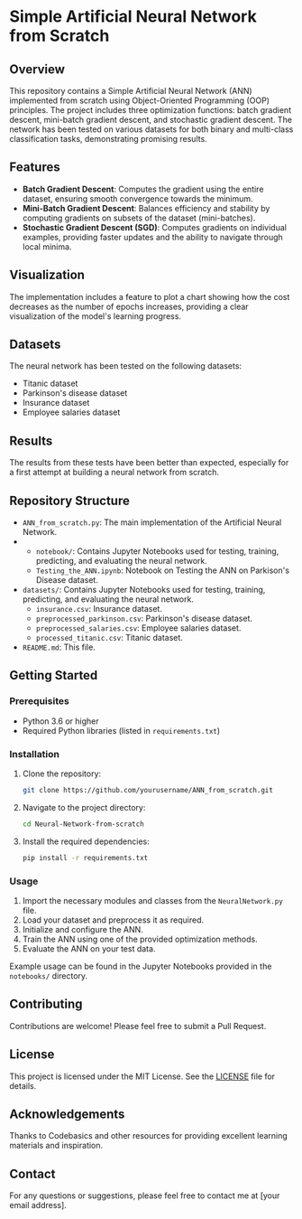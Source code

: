 # Simple Artificial Neural Network from Scratch

## Overview

This repository contains a Simple Artificial Neural Network (ANN) implemented from scratch using Object-Oriented Programming (OOP) principles. The project includes three optimization functions: batch gradient descent, mini-batch gradient descent, and stochastic gradient descent. The network has been tested on various datasets for both binary and multi-class classification tasks, demonstrating promising results.

## Features

- **Batch Gradient Descent**: Computes the gradient using the entire dataset, ensuring smooth convergence towards the minimum.
- **Mini-Batch Gradient Descent**: Balances efficiency and stability by computing gradients on subsets of the dataset (mini-batches).
- **Stochastic Gradient Descent (SGD)**: Computes gradients on individual examples, providing faster updates and the ability to navigate through local minima.

## Visualization

The implementation includes a feature to plot a chart showing how the cost decreases as the number of epochs increases, providing a clear visualization of the model's learning progress.

## Datasets

The neural network has been tested on the following datasets:
- Titanic dataset
- Parkinson's disease dataset
- Insurance dataset
- Employee salaries dataset

## Results

The results from these tests have been better than expected, especially for a first attempt at building a neural network from scratch.

## Repository Structure

- `ANN_from_scratch.py`: The main implementation of the Artificial Neural Network.
- - `notebook/`: Contains Jupyter Notebooks used for testing, training, predicting, and evaluating the neural network.
  - `Testing_the_ANN.ipynb`: Notebook on Testing the ANN on Parkison's Disease dataset.
- `datasets/`: Contains Jupyter Notebooks used for testing, training, predicting, and evaluating the neural network.
  - `insurance.csv`: Insurance dataset.
  - `preprocessed_parkinson.csv`: Parkinson's disease dataset.
  - `preprocessed_salaries.csv`: Employee salaries dataset.
  - `processed_titanic.csv`: Titanic dataset.
- `README.md`: This file.

## Getting Started

### Prerequisites

- Python 3.6 or higher
- Required Python libraries (listed in `requirements.txt`)

### Installation

1. Clone the repository:
   ```sh
   git clone https://github.com/yourusername/ANN_from_scratch.git
   ```
2. Navigate to the project directory:
   ```sh
   cd Neural-Network-from-scratch
   ```
3. Install the required dependencies:
   ```sh
   pip install -r requirements.txt
   ```

### Usage

1. Import the necessary modules and classes from the `NeuralNetwork.py` file.
2. Load your dataset and preprocess it as required.
3. Initialize and configure the ANN.
4. Train the ANN using one of the provided optimization methods.
5. Evaluate the ANN on your test data.

Example usage can be found in the Jupyter Notebooks provided in the `notebooks/` directory.

## Contributing

Contributions are welcome! Please feel free to submit a Pull Request.

## License

This project is licensed under the MIT License. See the [LICENSE](LICENSE) file for details.

## Acknowledgements

Thanks to Codebasics and other resources for providing excellent learning materials and inspiration.

## Contact

For any questions or suggestions, please feel free to contact me at [your email address].

